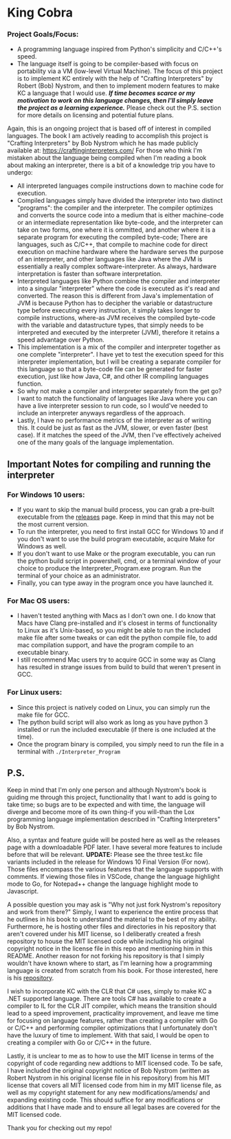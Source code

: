 # King Cobra
### Project Goals/Focus:
  - A programming language inspired from Python's simplicity and C/C++'s speed.
  - The language itself is going to be compiler-based with focus on portability via a VM (low-level Virtual Machine). The focus of this project is to implement KC entirely with the help of "Crafting Interpreters" by Robert (Bob) Nystrom, and then to implement modern features to make KC a language that I would use. ***If time becomes scarce or my motivation to work on this language changes, then I'll simply leave the project as a learning experience.*** Please check out the P.S. section for more details on licensing and potential future plans.

Again, this is an ongoing project that is based off of interest in compiled languages.
The book I am actively reading to accomplish this project is "Crafting Interpreters" by Bob Nystrom which he has made publicly available at: https://craftinginterpreters.com/
For those who think I'm mistaken about the language being compiled when I'm reading a book about making an interpreter, there is a bit of a knowledge trip you have to undergo:
- All interpreted languages compile instructions down to machine code for execution.
- Compiled languages simply have divided the interpreter into two distinct "programs": the compiler and the interpreter. The compiler optimizes and converts the source code into a medium that is either machine-code or an intermediate representation like byte-code, and the interpreter can take on two forms, one where it is ommitted, and another where it is a separate program for executing the compiled byte-code; There are languages, such as C/C++, that compile to machine code for direct execution on machine hardware where the hardware serves the purpose of an interpreter, and other languages like Java where the JVM is essentially a really complex software-interpreter. As always, hardware interpretation is faster than software interpretation.
- Interpreted languages like Python combine the compiler and interpreter into a singular "interpreter" where the code is executed as it's read and converted. The reason this is different from Java's implementation of JVM is because Python has to decipher the variable or datastructure type before executing every instruction, it simply takes longer to compile instructions, where-as JVM receives the compiled byte-code with the variable and datastructure types, that simply needs to be interpreted and executed by the interpreter (JVM), therefore it retains a speed advantage over Python.
- This implementation is a mix of the compiler and interpreter together as one complete "interpreter". I have yet to test the execution speed for this interpreter implementation, but I will be creating a separate compiler for this language so that a byte-code file can be generated for faster execution, just like how Java, C#, and other IR compiling languages function.
- So why not make a compiler and interpreter separately from the get go? I want to match the functionality of languages like Java where you can have a live interpreter session to run code, so I would've needed to include an interpreter anyways regardless of the approach.
- Lastly, I have no performance metrics of the interpreter as of writing this. It could be just as fast as the JVM, slower, or even faster (best case). If it matches the speed of the JVM, then I've effectively acheived one of the many goals of the language implementation.

## Important Notes for compiling and running the interpreter

### For Windows 10 users:
- If you want to skip the manual build process, you can grab a pre-built executable from the [releases](https://github.com/mali5820k/KC-Programming-Language/releases) page. Keep in mind that this may not be the most current version.
- To run the interpreter, you need to first install GCC for Windows 10 and if you don't want to use the build program executable, acquire Make for Windows as well.
- If you don't want to use Make or the program executable, you can run the python build script in powershell, cmd, or a terminal window of your choice to produce the Interpreter_Program.exe program. Run the terminal of your choice as an administrator. 
- Finally, you can type away in the program once you have launched it.

### For Mac OS users:
- I haven't tested anything with Macs as I don't own one. I do know that Macs have Clang pre-installed and it's closest in terms of functionality to Linux as it's Unix-based, so you might be able to run the included make file after some tweaks or can edit the python compile file, to add mac compilation support, and have the program compile to an executable binary.
- I still recommend Mac users try to acquire GCC in some way as Clang has resulted in strange issues from build to build that weren't present in GCC.

### For Linux users:
- Since this project is natively coded on Linux, you can simply run the make file for GCC. 
- The python build script will also work as long as you have python 3 installed or run the included executable (if there is one included at the time).
- Once the program binary is compiled, you simply need to run the file in a terminal with
  ```./Interpreter_Program```

## P.S.
Keep in mind that I'm only one person and although Nystrom's book is guiding me through this project, functionality that I want to add is going to take time; so bugs are to be expected and with time, the language will diverge and become more of its own thing-if you will-than the Lox programming language implementation described in "Crafting Interpreters" by Bob Nystrom.

Also, a syntax and feature guide will be posted here as well as the releases page with a downloadable PDF later. I have several more features to include before that will be relevant. **UPDATE:** Please see the three test.kc file variants included in the release for Windows 10 Final Version (For now). Those files encompass the various features that the language supports with comments. If viewing those files in VSCode, change the language highlight mode to Go, for Notepad++ change the language highlight mode to Javascript.

A possible question you may ask is "Why not just fork Nystrom's repository and work from there?" Simply, I want to experience the entire process that he outlines in his book to understand the material to the best of my ability. Furthermore, he is hosting other files and directories in his repository that aren't covered under his MIT license, so I deliberatly created a fresh repository to house the MIT licensed code while including his original copyright notice in the license file in this repo and mentioning him in this README. Another reason for not forking his repository is that I simply wouldn't have known where to start, as I'm learning how a programming language is created from scratch from his book. For those interested, here is his [repository](https://github.com/munificent/craftinginterpreters).

I wish to incorporate KC with the CLR that C# uses, simply to make KC a .NET supported language. There are tools C# has available to create a compiler to IL for the CLR JIT compiler, which means the transition should lead to a speed improvement, practicality improvement, and leave me time for focusing on language features, rather than creating a compiler with Go or C/C++ and performing compiler optimizations that I unfortunately don't have the luxury of time to implement. With that said, I would be open to creating a compiler with Go or C/C++ in the future.

Lastly, it is unclear to me as to how to use the MIT license in terms of the copyright of code regarding new addtions to MIT licensed code. To be safe, I have included the original copyright notice of Bob Nystrom (written as Robert Nystrom in his original license file in his repository) from his MIT license that covers all MIT licensed code from him in my MIT license file, as well as my copyright statement for any new modifications/amends/ and expanding existing code. This should suffice for any modifications or additions that I have made and to ensure all legal bases are covered for the MIT licensed code.

Thank you for checking out my repo!
